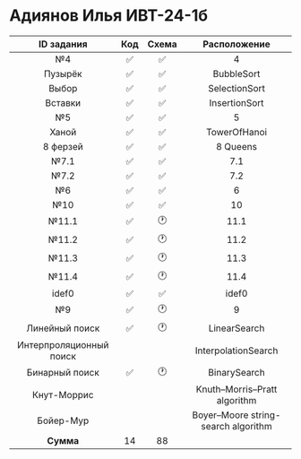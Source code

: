 # Адиянов Илья ИВТ-24-1б  
| ID задания | Код | Схема | Расположение |                                                 
| :----: | :----: | :----: | :----: |
| №4 | ✅ | ✅ | 4 |
| Пузырёк | ✅ | ✅ | BubbleSort |
| Выбор | ✅ | ✅ | SelectionSort |
| Вставки | ✅ | ✅ | InsertionSort |
| №5 | ✅ | ✅ | 5 |
| Ханой | ✅ | ✅ | TowerOfHanoi |
| 8 ферзей | ✅ | ✅ | 8 Queens |
| №7.1 | ✅ | ✅ | 7.1 |
| №7.2 | ✅ | ✅ | 7.2 |
| №6 | ✅ | ✅ | 6 |
| №10 | ✅ | ✅ | 10 |
| №11.1 | ✅ | 🕐 | 11.1 |
| №11.2 | ✅ | 🕐 | 11.2 |
| №11.3 | ✅ | 🕐 | 11.3 |
| №11.4 | ✅ | 🕐 | 11.4 |
| idef0 | ✅ | ✅ | idef0 |
| №9 | ✅ | 🕐 | 9 |
| Линейный поиск | ✅ | 🕐 | LinearSearch |
| Интерпроляционный поиск |  |  | InterpolationSearch |
| Бинарный поиск | ✅ | 🕐 | BinarySearch |
| Кнут-Моррис |  |  | Knuth–Morris–Pratt algorithm |
| Бойер-Мур |  |  | Boyer–Moore string-search algorithm |
| **Сумма** | 14 | 88 |  |
